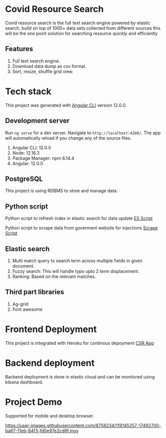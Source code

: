 # Covid Resource Search

Covid resource search is the full text search engine powered by elastic search, build on top of 1000+ data sets collected from different sources this will be the one point solution for searching resource quickly and efficiently

## Features
1. Full text search engine.
2. Download data dump as csv format.
3. Sort, resize, shuffle grid view.

# Tech stack

This project was generated with [Angular CLI](https://github.com/angular/angular-cli) version 12.0.0.

## Development server

Run `ng serve` for a dev server. Navigate to `http://localhost:4200/`. The app will automatically reload if you change any of the source files.

1. Angular CLI: 12.0.0
2.  Node: 12.16.3
3.  Package Manager: npm 6.14.4
4.  Angular: 12.0.0

## PostgreSQL

This project is using RDBMS to store and manage data.

## Python script

Python script to refresh index in elastic search for data update [ES Script](https://gist.github.com/Vishmitashetty/3b2a5ef7877f2ea73a4329a476dadaa3)

Python script to scrape data from goverment website for injections [Scrape Script](https://gist.github.com/Vishmitashetty/29621c22af0491bf1db6a653a1fc011e)

## Elastic search
1. Multi match query to search term across multiple fields in given document.
2. Fuzzy search: This will handle typo upto 2 term displacement.
3. Ranking: Based on the relevant matches.

## Third part libraries
1. Ag-grid
2. Font awesome

# Frontend Deployment
This project is integrated with Heroku for continous depoyment [CSR App](https://covidresourcesearch.herokuapp.com/)

# Backend deployment
Backend deployment is done in elastic cloud and can be monitored using kibana dashboard.

# Project Demo

Supported for mobile and desktop browser.

https://user-images.githubusercontent.com/8758234/119145257-17492700-ba67-11eb-84f3-fd0e97e2cd6f.mov








